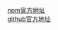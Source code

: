 [npm官方地址](https://www.npmjs.com/package/tslib) <br>
[github官方地址](https://github.com/Microsoft/tslib)